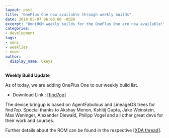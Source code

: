 ```yaml
---
layout: post
title: "OnePlus One now available through weekly builds"
date: 2018-05-07 06:00:00 -0500
excerpt: "OmniROM weekly builds for the OnePlus One are now available!"
categories:
- development
tags:
- omni
- weeklies
- news
author:
  display_name: Okeys
---
```



**Weekly Build Update**


As of today, we are adding OnePlus One to our weekly build list.


 - Download Link : [[find7op](http://dl.omnirom.org/find7op/)]

The device bringup is based on AgentFabulous and LineageOS trees for find7op. Special thanks to Akshay Menon, Kshitij Gupta, Jake Weinstein, Max Weninger, Alexander Diewald, Philipp Vogel and all other great devs for their work and sources. 

Further details about the ROM can be found in the respective [[XDA thread](https://forum.xda-developers.com/oneplus-one/development/rom-omnirom-8-1-t3787079)].
